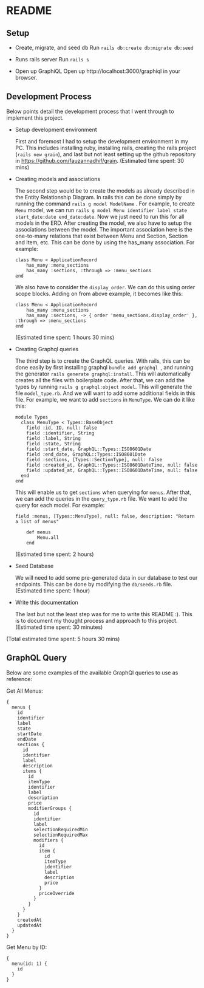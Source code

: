 # README

## Setup

* Create, migrate, and seed db
Run `rails db:create db:migrate db:seed`

* Runs rails server
Run `rails s`

*  Open up GraphiQL
Open up http://localhost:3000/graphiql in your browser.

## Development Process

Below points detail the development process that I went through to implement this project.

* Setup development environment

  First and foremost I had to setup the development environment in my PC. This includes installing ruby, installing rails, creating the rails project (`rails new grain`), and last but not least setting up the github repository in https://github.com/fauzannadhif/grain.
  (Estimated time spent: 30 mins)

* Creating models and associations

  The second step would be to create the models as already described in the Entity Relationship Diagram. In rails this can be done simply by running the command `rails g model ModelName` . For example, to create `Menu` model, we can run `rails g model Menu identifier label state start_date:date end_date:date`. Now we just need to run this for all models in the ERD.
  After creating the model, we also have to setup the associations between the model. The important association here is the one-to-many relations that exist between Menu and Section, Section and Item, etc. This can be done by using the has_many association. For example:
  ```
  class Menu < ApplicationRecord
      has_many :menu_sections
      has_many :sections, :through => :menu_sections
  end
  ```
  We also have to consider the `display_order`. We can do this using order scope blocks. Adding on from above example, it becomes like this:
  ```
  class Menu < ApplicationRecord
      has_many :menu_sections
      has_many :sections, -> { order 'menu_sections.display_order' }, :through => :menu_sections
  end
  ```
  (Estimated time spent: 1 hours 30 mins)

* Creating Graphql queries

  The third step is to create the GraphQL queries. With rails, this can be done easily by first installing graphql `bundle add graphql `, and running the generator `rails generate graphql:install`. This will automatically creates all the files with boilerplate code. After that, we can add the types by running `rails g graphql:object model`. This will generate the file `model_type.rb`. And we will want to add some additional fields in this file. For example, we want to add `sections` in `MenuType`. We can do it like this:
  ```
  module Types
    class MenuType < Types::BaseObject
      field :id, ID, null: false
      field :identifier, String
      field :label, String
      field :state, String
      field :start_date, GraphQL::Types::ISO8601Date
      field :end_date, GraphQL::Types::ISO8601Date
      field :sections, [Types::SectionType], null: false
      field :created_at, GraphQL::Types::ISO8601DateTime, null: false
      field :updated_at, GraphQL::Types::ISO8601DateTime, null: false
    end
  end
  ```
  This will enable us to get `sections` when querying for `menus`.
  After that, we can add the queries in the `query_type.rb` file. We want to add the query for each model. For example:
  ```
  field :menus, [Types::MenuType], null: false, description: "Return a list of menus"

      def menus
          Menu.all
      end
  ```
  (Estimated time spent: 2 hours)

* Seed Database

  We will need to add some pre-generated data in our database to test our endpoints. This can be done by modifying the `db/seeds.rb` file.
  (Estimated time spent: 1 hour)

* Write this documentation

  The last but not the least step was for me to write this README :). This is to document my thought process and approach to this project.
  (Estimated time spent: 30 minutes)

(Total estimated time spent: 5 hours 30 mins)


## GraphQL Query

Below are some examples of the available GraphQl queries to use as reference:

Get All Menus:

```
{
  menus {
    id
    identifier
    label
    state
    startDate
    endDate
    sections {
      id
      identifier
      label
      description
      items {
        id
        itemType
        identifier
        label
        description
        price
        modifierGroups {
          id
          identifier
          label
          selectionRequiredMin
          selectionRequiredMax
          modifiers {
            id
            item {
              id
              itemType
              identifier
              label
              description
              price
            }
            priceOverride
          }
        }
      }
    }
    createdAt
    updatedAt
  }
}
```

Get Menu by ID:

```
{
  menu(id: 1) {
    id
  }
}
```
